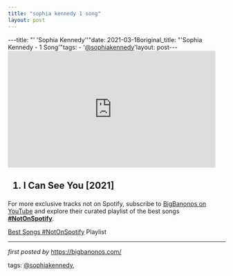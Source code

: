 ```yaml
---
title: "sophia kennedy 1 song"
layout: post
---
```

---title: "' 'Sophia Kennedy''"date: 2021-03-18original_title: "'Sophia Kennedy - 1 Song'"tags:  - '[@sophiakennedy](/tags/sophiakennedy/)'layout: post---<iframe frameborder="0" height="270" src="https://youtube.com/embed/imP837S8LTE" width="480"></iframe><h2><ol><li>I Can See You [2021]</li></ol></h2><!--Subscribe and Playlist Links--><div>    <p>For more exclusive tracks not on Spotify, subscribe to <a href="https://www.youtube.com/[@BigBanonos](/tags/BigBanonos/)" target="_blank">BigBanonos on YouTube</a> and explore their curated playlist of the best songs <strong>[#NotOnSpotify](/tags/NotOnSpotify/)</strong>.</p>    <p><a href="https://www.youtube.com/playlist?list=PLtuNtuTatqI0kFahUCbtbfenC_ET5O_tr" target="_blank">Best Songs [#NotOnSpotify](/tags/NotOnSpotify/) Playlist<br /></a></p></div><hr /><p><em>first posted by</em> <a href="https://bigbanonos.com/" rel="noopener" target="_new">https://bigbanonos.com/</a></p><p>tags: [@sophiakennedy](/tags/sophiakennedy/),</p>